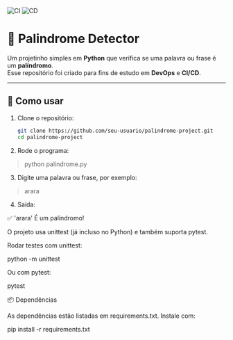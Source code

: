 ![CI](https://github.com/ruangonzalez/palindromos/actions/workflows/ci.yml/badge.svg)
![CD](https://github.com/ruangonzalez/palindromos/actions/workflows/cd.yml/badge.svg)

# 🔁 Palindrome Detector

Um projetinho simples em **Python** que verifica se uma palavra ou frase é um **palíndromo**.  
Esse repositório foi criado para fins de estudo em **DevOps** e **CI/CD**.

---

## 🚀 Como usar

1. Clone o repositório:
   ```bash
   git clone https://github.com/seu-usuario/palindrome-project.git
   cd palindrome-project
2. Rode o programa:

  > python palindrome.py


3. Digite uma palavra ou frase, por exemplo:

 > arara

4. Saída:

✅ 'arara' É um palíndromo!

O projeto usa unittest (já incluso no Python) e também suporta pytest.

Rodar testes com unittest:

python -m unittest


Ou com pytest:

pytest

📦 Dependências

As dependências estão listadas em requirements.txt.
Instale com:

pip install -r requirements.txt
